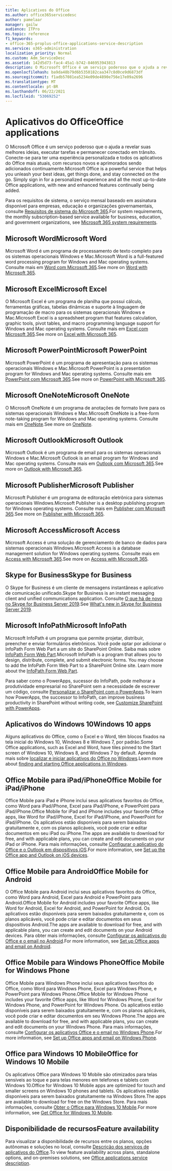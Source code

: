 ```yaml
---
title: Aplicativos do Office
ms.author: office365servicedesc
author: pamelaar
manager: gailw
audience: ITPro
ms.topic: reference
f1_keywords:
- office-365-proplus-office-applications-service-description
ms.service: o365-administration
localization_priority: Normal
ms.custom: Adm_ServiceDesc
ms.assetid: 142d5d73-fac4-45a1-b742-846953943813
description: O Microsoft Office é um serviço poderoso que o ajuda a revelar suas melhores ideias, executar tarefas e permanecer conectado em trânsito. Conecte-se para ter uma experiência personalizada e todos os aplicativos do Office mais atuais, com recursos novos e aprimorados sendo adicionados continuamente.
ms.openlocfilehash: ba9da48b79d6b5350182caa347c8d0ce9d6873df
ms.sourcegitcommit: f1adb57081ea5234e09de4890e756e17e09a2696
ms.translationtype: MT
ms.contentlocale: pt-BR
ms.lasthandoff: 06/22/2021
ms.locfileid: "53069252"
---
```

# <a name="office-applications"></a><span data-ttu-id="4de27-104">Aplicativos do Office</span><span class="sxs-lookup"><span data-stu-id="4de27-104">Office applications</span></span>

<span data-ttu-id="4de27-p102">O Microsoft Office é um serviço poderoso que o ajuda a revelar suas melhores ideias, executar tarefas e permanecer conectado em trânsito. Conecte-se para ter uma experiência personalizada e todos os aplicativos do Office mais atuais, com recursos novos e aprimorados sendo adicionados continuamente.</span><span class="sxs-lookup"><span data-stu-id="4de27-p102">Microsoft Office is a powerful service that helps you unleash your best ideas, get things done, and stay connected on the go. Simply sign in for a personalized experience and all the most up-to-date Office applications, with new and enhanced features continually being added.</span></span>
  
<span data-ttu-id="4de27-107">Para os requisitos de sistema, o serviço mensal baseado em assinatura disponível para empresas, educação e organizações governamentais, consulte [Requisitos de sistema do Microsoft 365](https://products.office.com/office-system-requirements/#Office365forBEG).</span><span class="sxs-lookup"><span data-stu-id="4de27-107">For system requirements, the monthly subscription-based service available for business, education, and government organizations, see [Microsoft 365 system requirements](https://products.office.com/office-system-requirements/#Office365forBEG).</span></span>
  
## <a name="microsoft-word"></a><span data-ttu-id="4de27-108">Microsoft Word</span><span class="sxs-lookup"><span data-stu-id="4de27-108">Microsoft Word</span></span>

<span data-ttu-id="4de27-109">Microsoft Word é um programa de processamento de texto completo para os sistemas operacionais Windows e Mac.</span><span class="sxs-lookup"><span data-stu-id="4de27-109">Microsoft Word is a full-featured word processing program for Windows and Mac operating systems.</span></span> <span data-ttu-id="4de27-110">Consulte mais em [Word com Microsoft 365](https://www.microsoft.com/microsoft-365/word).</span><span class="sxs-lookup"><span data-stu-id="4de27-110">See more on [Word with Microsoft 365](https://www.microsoft.com/microsoft-365/word).</span></span>

## <a name="microsoft-excel"></a><span data-ttu-id="4de27-111">Microsoft Excel</span><span class="sxs-lookup"><span data-stu-id="4de27-111">Microsoft Excel</span></span>

<span data-ttu-id="4de27-112">O Microsoft Excel é um programa de planilha que possui cálculo, ferramentas gráficas, tabelas dinâmicas e suporte à linguagem de programação de macro para os sistemas operacionais Windows e Mac.</span><span class="sxs-lookup"><span data-stu-id="4de27-112">Microsoft Excel is a spreadsheet program that features calculation, graphic tools, pivot tables, and macro programming language support for Windows and Mac operating systems.</span></span> <span data-ttu-id="4de27-113">Consulte mais em [Excel com Microsoft 365](https://www.microsoft.com/microsoft-365/excel).</span><span class="sxs-lookup"><span data-stu-id="4de27-113">See more on [Excel with Microsoft 365](https://www.microsoft.com/microsoft-365/excel).</span></span>
  
## <a name="microsoft-powerpoint"></a><span data-ttu-id="4de27-114">Microsoft PowerPoint</span><span class="sxs-lookup"><span data-stu-id="4de27-114">Microsoft PowerPoint</span></span>

<span data-ttu-id="4de27-115">Microsoft PowerPoint é um programa de apresentação para os sistemas operacionais Windows e Mac.</span><span class="sxs-lookup"><span data-stu-id="4de27-115">Microsoft PowerPoint is a presentation program for Windows and Mac operating systems.</span></span> <span data-ttu-id="4de27-116">Consulte mais em [PowerPoint com Microsoft 365](https://www.microsoft.com/microsoft-365/powerpoint).</span><span class="sxs-lookup"><span data-stu-id="4de27-116">See more on [PowerPoint with Microsoft 365](https://www.microsoft.com/microsoft-365/powerpoint).</span></span>

## <a name="microsoft-onenote"></a><span data-ttu-id="4de27-117">Microsoft OneNote</span><span class="sxs-lookup"><span data-stu-id="4de27-117">Microsoft OneNote</span></span>

<span data-ttu-id="4de27-118">O Microsoft OneNote é um programa de anotações de formato livre para os sistemas operacionais Windows e Mac.</span><span class="sxs-lookup"><span data-stu-id="4de27-118">Microsoft OneNote is a free-form note-taking program for Windows and Mac operating systems.</span></span> <span data-ttu-id="4de27-119">Consulte mais em [OneNote](https://www.microsoft.com/microsoft-365/onenote/digital-note-taking-app).</span><span class="sxs-lookup"><span data-stu-id="4de27-119">See more on [OneNote](https://www.microsoft.com/microsoft-365/onenote/digital-note-taking-app).</span></span>
  
## <a name="microsoft-outlook"></a><span data-ttu-id="4de27-120">Microsoft Outlook</span><span class="sxs-lookup"><span data-stu-id="4de27-120">Microsoft Outlook</span></span>

<span data-ttu-id="4de27-121">Microsoft Outlook é um programa de email para os sistemas operacionais Windows e Mac.</span><span class="sxs-lookup"><span data-stu-id="4de27-121">Microsoft Outlook is an email program for Windows and Mac operating systems.</span></span> <span data-ttu-id="4de27-122">Consulte mais em [Outlook com Microsoft 365](https://www.microsoft.com/microsoft-365/outlook/outlook-personal-email-plans).</span><span class="sxs-lookup"><span data-stu-id="4de27-122">See more on [Outlook with Microsoft 365](https://www.microsoft.com/microsoft-365/outlook/outlook-personal-email-plans).</span></span>
  
## <a name="microsoft-publisher"></a><span data-ttu-id="4de27-123">Microsoft Publisher</span><span class="sxs-lookup"><span data-stu-id="4de27-123">Microsoft Publisher</span></span>

<span data-ttu-id="4de27-124">Microsoft Publisher é um programa de editoração eletrônica para sistemas operacionais Windows.</span><span class="sxs-lookup"><span data-stu-id="4de27-124">Microsoft Publisher is a desktop publishing program for Windows operating systems.</span></span> <span data-ttu-id="4de27-125">Consulte mais em [Publisher com Microsoft 365](https://www.microsoft.com/microsoft-365/publisher).</span><span class="sxs-lookup"><span data-stu-id="4de27-125">See more on [Publisher with Microsoft 365](https://www.microsoft.com/microsoft-365/publisher).</span></span>
  
## <a name="microsoft-access"></a><span data-ttu-id="4de27-126">Microsoft Access</span><span class="sxs-lookup"><span data-stu-id="4de27-126">Microsoft Access</span></span>

<span data-ttu-id="4de27-127">Microsoft Access é uma solução de gerenciamento de banco de dados para sistemas operacionais Windows.</span><span class="sxs-lookup"><span data-stu-id="4de27-127">Microsoft Access is a database management solution for Windows operating systems.</span></span> <span data-ttu-id="4de27-128">Consulte mais em [Access with Microsoft 365](https://www.microsoft.com/microsoft-365/access).</span><span class="sxs-lookup"><span data-stu-id="4de27-128">See more on [Access with Microsoft 365](https://www.microsoft.com/microsoft-365/access).</span></span>
  
## <a name="skype-for-business"></a><span data-ttu-id="4de27-129">Skype for Business</span><span class="sxs-lookup"><span data-stu-id="4de27-129">Skype for Business</span></span>

<span data-ttu-id="4de27-130">O Skype for Business é um cliente de mensagens instantâneas e aplicativo de comunicação unificado.</span><span class="sxs-lookup"><span data-stu-id="4de27-130">Skype for Business is an instant messaging client and unified communications application.</span></span> <span data-ttu-id="4de27-131">Consulte [O que há de novo no Skype for Business Server 2019](/skypeforbusiness/whats-new).</span><span class="sxs-lookup"><span data-stu-id="4de27-131">See [What's new in Skype for Business Server 2019](/skypeforbusiness/whats-new).</span></span>
  
## <a name="microsoft-infopath"></a><span data-ttu-id="4de27-132">Microsoft InfoPath</span><span class="sxs-lookup"><span data-stu-id="4de27-132">Microsoft InfoPath</span></span>

<span data-ttu-id="4de27-p111">Microsoft InfoPath é um programa que permite projetar, distribuir, preencher e enviar formulários eletrônicos. Você pode optar por adicionar o InfoPath Form Web Part a um site do SharePoint Online. Saiba mais sobre [InfoPath Form Web Part](https://go.microsoft.com/fwlink/p/?LinkId=271687).</span><span class="sxs-lookup"><span data-stu-id="4de27-p111">Microsoft InfoPath is a program that allows you to design, distribute, complete, and submit electronic forms. You may choose to add the InfoPath Form Web Part to a SharePoint Online site. Learn more about the [InfoPath Form Web Part](https://go.microsoft.com/fwlink/p/?LinkId=271687).</span></span>

<span data-ttu-id="4de27-136">Para saber como o PowerApps, sucessor do InfoPath, pode melhorar a produtividade empresarial no SharePoint sem a necessidade de escrever um código, consulte [Personalizar o SharePoint com o PowerApps](https://powerapps.microsoft.com/infopath/).</span><span class="sxs-lookup"><span data-stu-id="4de27-136">To learn how PowerApps, the successor to InfoPath, can improve business productivity in SharePoint without writing code, see [Customize SharePoint with PowerApps](https://powerapps.microsoft.com/infopath/).</span></span>
  
## <a name="windows-10-apps"></a><span data-ttu-id="4de27-137">Aplicativos do Windows 10</span><span class="sxs-lookup"><span data-stu-id="4de27-137">Windows 10 apps</span></span>

<span data-ttu-id="4de27-138">Alguns aplicativos do Office, como o Excel e o Word, têm blocos fixados na tela inicial do Windows 10, Windows 8 e Windows 7, por padrão.</span><span class="sxs-lookup"><span data-stu-id="4de27-138">Some Office applications, such as Excel and Word, have tiles pinned to the Start screen of Windows 10, Windows 8, and Windows 7 by default.</span></span> <span data-ttu-id="4de27-139">Aprenda mais sobre [localizar e iniciar aplicativos do Office no Windows](https://support.microsoft.com/office/907ce545-6ae8-459b-8d9d-de6764a635d6).</span><span class="sxs-lookup"><span data-stu-id="4de27-139">Learn more about [finding and starting Office applications in Windows](https://support.microsoft.com/office/907ce545-6ae8-459b-8d9d-de6764a635d6).</span></span>
  
## <a name="office-mobile-for-ipadiphone"></a><span data-ttu-id="4de27-140">Office Mobile para iPad/iPhone</span><span class="sxs-lookup"><span data-stu-id="4de27-140">Office Mobile for iPad/iPhone</span></span>

<span data-ttu-id="4de27-141">Office Mobile para iPad e iPhone inclui seus aplicativos favoritos do Office, como Word para iPad/iPhone, Excel para iPad/iPhone, e PowerPoint para iPad/iPhone.</span><span class="sxs-lookup"><span data-stu-id="4de27-141">Office Mobile for iPad and iPhone includes your favorite Office apps, like Word for iPad/iPhone, Excel for iPad/iPhone, and PowerPoint for iPad/iPhone.</span></span> <span data-ttu-id="4de27-142">Os aplicativos estão disponíveis para serem baixados gratuitamente e, com os planos aplicáveis, você pode criar e editar documentos em seu iPad ou iPhone.</span><span class="sxs-lookup"><span data-stu-id="4de27-142">The apps are available to download for free, and with applicable plans, you can create and edit documents on your iPad or iPhone.</span></span> <span data-ttu-id="4de27-143">Para mais informações, consulte [Configurar o aplicativo do Office e o Outlook em dispositivos iOS](https://support.microsoft.com/office/0402b37e-49c4-4419-a030-f34c2013041f).</span><span class="sxs-lookup"><span data-stu-id="4de27-143">For more information, see [Set up the Office app and Outlook on iOS devices](https://support.microsoft.com/office/0402b37e-49c4-4419-a030-f34c2013041f).</span></span>

## <a name="office-mobile-for-android"></a><span data-ttu-id="4de27-144">Office Mobile para Android</span><span class="sxs-lookup"><span data-stu-id="4de27-144">Office Mobile for Android</span></span>

<span data-ttu-id="4de27-145">O Office Mobile para Android inclui seus aplicativos favoritos do Office, como Word para Android, Excel para Android e PowerPoint para Android.</span><span class="sxs-lookup"><span data-stu-id="4de27-145">Office Mobile for Android includes your favorite Office apps, like Word for Android, Excel for Android, and PowerPoint for Android.</span></span> <span data-ttu-id="4de27-146">Os aplicativos estão disponíveis para serem baixados gratuitamente e, com os planos aplicáveis, você pode criar e editar documentos em seus dispositivos Android.</span><span class="sxs-lookup"><span data-stu-id="4de27-146">The apps are available to download for free, and with applicable plans, you can create and edit documents on your Android devices.</span></span> <span data-ttu-id="4de27-147">Para obter mais informações, consulte [Configurar os aplicativos do Office e o email no Android](https://support.office.com/article/6ef2ebf2-fc2d-474a-be4a-5a801365c87f).</span><span class="sxs-lookup"><span data-stu-id="4de27-147">For more information, see [Set up Office apps and email on Android](https://support.office.com/article/6ef2ebf2-fc2d-474a-be4a-5a801365c87f).</span></span>

## <a name="office-mobile-for-windows-phone"></a><span data-ttu-id="4de27-148">Office Mobile para Windows Phone</span><span class="sxs-lookup"><span data-stu-id="4de27-148">Office Mobile for Windows Phone</span></span>

<span data-ttu-id="4de27-149">Office Mobile para Windows Phone inclui seus aplicativos favoritos do Office, como Word para Windows Phone, Excel para Windows Phone, e PowerPoint para Windows Phone.</span><span class="sxs-lookup"><span data-stu-id="4de27-149">Office Mobile for Windows Phone includes your favorite Office apps, like Word for Windows Phone, Excel for Windows Phone, and PowerPoint for Windows Phone.</span></span> <span data-ttu-id="4de27-150">Os aplicativos estão disponíveis para serem baixados gratuitamente e, com os planos aplicáveis, você pode criar e editar documentos em seu Windows Phone.</span><span class="sxs-lookup"><span data-stu-id="4de27-150">The apps are available to download for free, and with applicable plans, you can create and edit documents on your Windows Phone.</span></span> <span data-ttu-id="4de27-151">Para mais informações, consulte [Configurar os aplicativos Office e o email no Windows Phone](https://support.office.com/article/9bccc8b8-a321-4d0d-a45e-6e06a3438e43).</span><span class="sxs-lookup"><span data-stu-id="4de27-151">For more information, see [Set up Office apps and email on Windows Phone](https://support.office.com/article/9bccc8b8-a321-4d0d-a45e-6e06a3438e43).</span></span>

## <a name="office-for-windows-10-mobile"></a><span data-ttu-id="4de27-152">Office para Windows 10 Mobile</span><span class="sxs-lookup"><span data-stu-id="4de27-152">Office for Windows 10 Mobile</span></span>

<span data-ttu-id="4de27-153">Os aplicativos Office para Windows 10 Mobile são otimizados para telas sensíveis ao toque e para telas menores em telefones e tablets com Windows 10.</span><span class="sxs-lookup"><span data-stu-id="4de27-153">Office for Windows 10 Mobile apps are optimized for touch and smaller screens on Windows 10 phones and tablets.</span></span> <span data-ttu-id="4de27-154">Os aplicativos estão disponíveis para serem baixados gratuitamente na Windows Store.</span><span class="sxs-lookup"><span data-stu-id="4de27-154">The apps are available to download for free on the Windows Store.</span></span> <span data-ttu-id="4de27-155">Para mais informações, consulte [Obter o Office para Windows 10 Mobile](https://products.office.com/mobile/office-mobile-apps-for-windows).</span><span class="sxs-lookup"><span data-stu-id="4de27-155">For more information, see [Get Office for Windows 10 Mobile](https://products.office.com/mobile/office-mobile-apps-for-windows).</span></span>
  
## <a name="feature-availability"></a><span data-ttu-id="4de27-156">Disponibilidade de recursos</span><span class="sxs-lookup"><span data-stu-id="4de27-156">Feature availability</span></span>

<span data-ttu-id="4de27-157">Para visualizar a disponibilidade de recursos entre os planos, opções autônomas e soluções no local, consulte [Descrição dos serviços de aplicativos do Office](office-applications-service-description.md).</span><span class="sxs-lookup"><span data-stu-id="4de27-157">To view feature availability across plans, standalone options, and on-premises solutions, see [Office applications service description](office-applications-service-description.md).</span></span>
